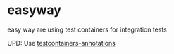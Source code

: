 # easyway
easy way are using test containers for integration tests

UPD: Use  [testcontainers-annotations](https://github.com/rbkmoney/testcontainers-annotations)
